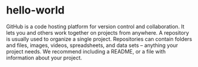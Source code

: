# hello-world
GitHub is a code hosting platform for version control and collaboration. It lets you and others work together on projects from anywhere.
A repository is usually used to organize a single project. Repositories can contain folders and files, images, videos, spreadsheets, and data sets – anything your project needs. We recommend including a README, or a file with information about your project.
